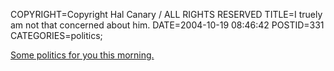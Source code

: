 COPYRIGHT=Copyright Hal Canary / ALL RIGHTS RESERVED
TITLE=I truely am not that concerned about him.
DATE=2004-10-19 08:46:42
POSTID=331
CATEGORIES=politics;

[  Some politics for you this morning.  ](http://cdn.moveonpac.org/content/video/debatefinal.mov)
